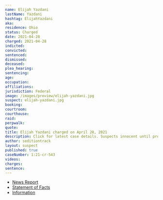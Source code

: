 ```yaml
---
name: Elijah Yazdani
lastName: Yazdani
hashtag: ElijahYazdani
aka:
residence: Ohio
status: Charged
date: 2021-04-28
charged: 2021-04-28
indicted:
convicted:
sentenced:
dismissed:
deceased:
plea_hearing:
sentencing:
age:
occupation:
affiliations:
jurisdiction: Federal
image: /images/preview/elijah-yazdani.jpg
suspect: elijah-yazdani.jpg
booking:
courtroom:
courthouse:
raid:
perpwalk:
quote:
title: Elijah Yazdani charged on April 28, 2021
description: Click for latest case details. Suspects innocent until proven guilty.
author: seditiontrack
layout: suspect
published: true
caseNumber: 1:21-cr-543
videos:
charges:
sentence:
---
```

- [News Report](https://abcnews.go.com/US/facial-recognition-dating-apps-technology-helping-investigators-track/story?id=78196937)
- [Statement of Facts](https://www.justice.gov/usao-dc/case-multi-defendant/file/1392641/download)
- [Information](https://www.justice.gov/usao-dc/case-multi-defendant/file/1460181/download)
